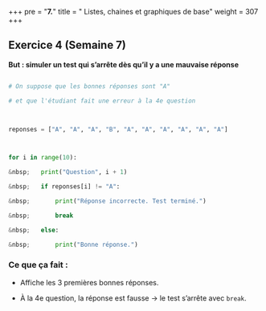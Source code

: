 +++
pre = "<b>7.</b>"
title = " Listes, chaines et graphiques de base"
weight = 307
+++





## Exercice 4 (Semaine 7)



**But : simuler un test qui s’arrête dès qu’il y a une mauvaise réponse**



```python

# On suppose que les bonnes réponses sont "A"

# et que l'étudiant fait une erreur à la 4e question



reponses = ["A", "A", "A", "B", "A", "A", "A", "A", "A", "A"]



for i in range(10):

&nbsp;   print("Question", i + 1)

&nbsp;   if reponses[i] != "A":

&nbsp;       print("Réponse incorrecte. Test terminé.")

&nbsp;       break

&nbsp;   else:

&nbsp;       print("Bonne réponse.")

```



### Ce que ça fait :



* Affiche les 3 premières bonnes réponses.

* À la 4e question, la réponse est fausse → le test s’arrête avec `break`.



